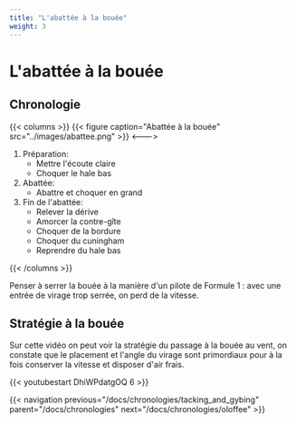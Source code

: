 ```yaml
---
title: "L'abattée à la bouée"
weight: 3
---
```


# L'abattée à la bouée

## Chronologie
{{< columns >}}
{{< figure caption="Abattée à la bouée" src="../images/abattee.png" >}}
<--->

1. Préparation:
    * Mettre l'écoute claire
    * Choquer le hale bas
2. Abattée:
    * Abattre et choquer en grand
3. Fin de l'abattée:
    * Relever la dérive
    * Amorcer la contre-gîte
    * Choquer de la bordure
    * Choquer du cuningham
    * Reprendre du hale bas

{{< /columns >}}

Penser à serrer la bouée à la manière d'un pilote de Formule 1 : avec une entrée de virage trop serrée, on perd de la vitesse.

## Stratégie à la bouée
Sur cette vidéo on peut voir la stratégie du passage à la bouée au vent, on constate que le placement et l'angle du virage sont primordiaux pour à la fois conserver la vitesse et disposer d'air frais.

{{< youtubestart DhiWPdatgOQ 6 >}}

{{< navigation previous="/docs/chronologies/tacking_and_gybing" parent="/docs/chronologies" next="/docs/chronologies/oloffee" >}}

